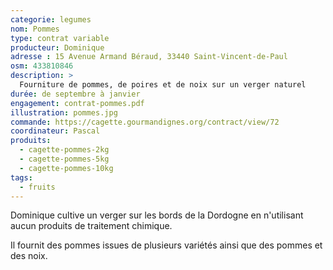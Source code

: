 ```yaml
---
categorie: legumes
nom: Pommes
type: contrat variable
producteur: Dominique
adresse : 15 Avenue Armand Béraud, 33440 Saint-Vincent-de-Paul
osm: 433810846
description: >
  Fourniture de pommes, de poires et de noix sur un verger naturel
durée: de septembre à janvier
engagement: contrat-pommes.pdf
illustration: pommes.jpg
commande: https://cagette.gourmandignes.org/contract/view/72
coordinateur: Pascal
produits:
  - cagette-pommes-2kg
  - cagette-pommes-5kg
  - cagette-pommes-10kg
tags:
  - fruits
---
```


Dominique cultive un verger sur les bords de la Dordogne en n'utilisant aucun produits de traitement chimique.

Il fournit des pommes issues de plusieurs variétés ainsi que des pommes et des noix.